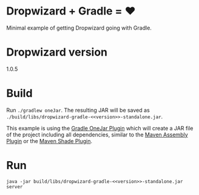 # Dropwizard + Gradle = &hearts;

Minimal example of getting Dropwizard going with Gradle.

# Dropwizard version
1.0.5

# Build

Run `./gradlew oneJar`. The resulting JAR will be saved as `./build/libs/dropwizard-gradle-<<version>>-standalone.jar`.

This example is using the [Gradle OneJar Plugin](https://github.com/rholder/gradle-one-jar) which will create
a JAR file of the project including all dependencies, similar to the [Maven Assembly Plugin](http://maven.apache.org/plugins/maven-assembly-plugin/)
or the [Maven Shade Plugin](http://maven.apache.org/plugins/maven-shade-plugin/).


# Run

`java -jar build/libs/dropwizard-gradle-<<version>>-standalone.jar server`